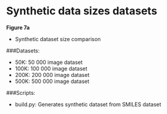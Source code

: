 # Synthetic data sizes datasets

**Figure 7a**

 - Synthetic dataset size comparison

###Datasets:
 - 50K:   50 000 image dataset
 - 100K:  100 000 image dataset
 - 200K:  200 000 image dataset
 - 500K:  500 000 image dataset

###Scripts:
 - build.py:  Generates synthetic dataset from SMILES dataset

